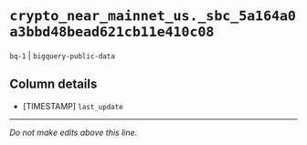 # `crypto_near_mainnet_us._sbc_5a164a0a3bbd48bead621cb11e410c08`
`bq-1` | `bigquery-public-data`

## Column details
* [TIMESTAMP] `last_update`

-------------------------------------------------------------------------------
*Do not make edits above this line.*

